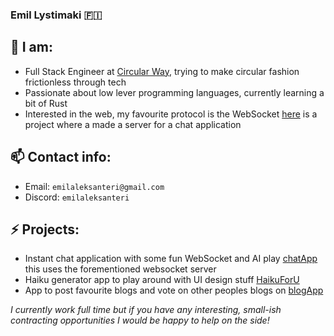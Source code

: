 ### Emil Lystimaki 🇫🇮

## 🔭 I am:
- Full Stack Engineer at [Circular Way](https://circularway.com/), trying to make circular fashion frictionless through tech
- Passionate about low lever programming languages, currently learning a bit of Rust
- Interested in the web, my favourite protocol is the WebSocket [here](https://github.com/emilaleksanteri/myWsServer) is a project where a made a server for a chat application

## 📫 Contact info:
- Email: `emilaleksanteri@gmail.com`
- Discord: `emilaleksanteri`

## ⚡ Projects:
- Instant chat application with some fun WebSocket and AI play [chatApp](https://github.com/emilaleksanteri/chatApp) this uses the forementioned websocket server
- Haiku generator app to play around with UI design stuff [HaikuForU](https://github.com/emilaleksanteri/HaikuForU)
- App to post favourite blogs and vote on other peoples blogs on [blogApp](https://github.com/emilaleksanteri/BlogApp)


*I currently work full time but if you have any interesting, small-ish contracting opportunities I would be happy to help on the side!*
<!--
**emilaleksanteri/emilaleksanteri** is a ✨ _special_ ✨ repository because its `README.md` (this file) appears on your GitHub profile.

Here are some ideas to get you started:

- 🔭 I’m currently working on ...
- 🌱 I’m currently learning ...
- 👯 I’m looking to collaborate on ...
- 🤔 I’m looking for help with ...
- 💬 Ask me about ...
- 📫 How to reach me: ...
- 😄 Pronouns: ...
- ⚡ Fun fact: ...
-->
